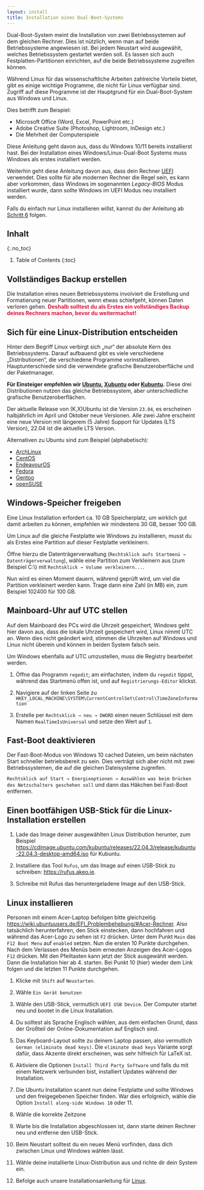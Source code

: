 ```yaml
---
layout: install
title: Installation eines Dual-Boot-Systems
---
```


Dual-Boot-System meint die Installation von zwei Betriebssystemen auf dem gleichen Rechner.
Dies ist nützlich, wenn man auf beide Betriebssysteme angewiesen ist.
Bei jedem Neustart wird ausgewählt, welches Betriebssystem gestartet werden soll.
Es lassen sich auch Festplatten-Partitionen einrichten, auf die beide Betriebssysteme
zugreifen können.

Während Linux für das wissenschaftliche Arbeiten zahlreiche Vorteile bietet,
gibt es einige wichtige Programme, die nicht für Linux verfügbar sind.
Zugriff auf diese Programme ist der Hauptgrund für ein Dual-Boot-System aus Windows und Linux.

Dies betrifft zum Beispiel:

* Microsoft Office (Word, Excel, PowerPoint etc.)
* Adobe Creative Suite (Photoshop, Lightroom, InDesign etc.)
* Die Mehrheit der Computerspiele

Diese Anleitung geht davon aus, dass du Windows 10/11 bereits installierst hast.
Bei der Installation eines Windows/Linux-Dual-Boot Systems muss Windows als erstes installiert
werden.

Weiterhin geht diese Anleitung davon aus, dass dein Rechner
[UEFI](https://en.wikipedia.org/wiki/Unified_Extensible_Firmware_Interface) verwendet.
Dies sollte für alle modernen Rechner die Regel sein, es kann aber vorkommen,
dass Windows im sogenannten *Legacy-BIOS* Modus installiert wurde, dann sollte Windows im UEFI Modus neu installiert werden.

Falls du einfach nur Linux installieren willst,
kannst du der Anleitung ab
[Schritt 6](#einen-bootfähigen-usb-stick-für-die-linux-installation-erstellen) folgen.


## Inhalt
{:.no_toc}

1. Table of Contents
{:toc}


## Vollständiges Backup erstellen

Die Installation eines neuen Betriebssystems involviert die Erstellung und
Formatierung neuer Partitionen, wenn etwas schiefgeht, können Daten verloren gehen.
<span style="color:crimson"> **Deshalb solltest du als Erstes ein vollständiges
Backup deines Rechners machen, bevor du weitermachst!** </span>



## Sich für eine Linux-Distribution entscheiden

Hinter dem Begriff Linux verbirgt sich „nur“ der absolute Kern des Betriebssystems.
Darauf aufbauend gibt es viele verschiedene „Distributionen“, die verschiedene
Programme vorinstallieren.
Hauptunterschiede sind die verwendete grafische Benutzeroberfläche und der Paketmanager.

**Für Einsteiger empfehlen wir [Ubuntu](https://www.ubuntu.com/), [Xubuntu](https://xubuntu.org/) oder [Kubuntu](https://kubuntu.org/).**
Diese drei Distributionen nutzen das gleiche Betriebssystem,
aber unterschiedliche grafische Benutzeroberflächen.


Der aktuelle Release von (K,X)Ubuntu ist die Version `23.04`,
es erscheinen halbjährlich im April und Oktober neue Versionen.
Alle zwei Jahre erscheint eine neue Version mit längerem (5 Jahre)
Support für Updates (LTS Version), 22.04 ist die aktuelle LTS Version.

Alternativen zu Ubuntu sind zum Beispiel (alphabetisch):

* [ArchLinux](https://www.archlinux.org/)
* [CentOS](https://www.centos.org/)
* [EndeavourOS](https://endeavouros.com/)
* [Fedora](https://getfedora.org/de/)
* [Gentoo](https://www.gentoo.org/)
* [openSUSE](https://www.opensuse.org/)


## Windows-Speicher freigeben

Eine Linux Installation erfordert ca. 10 GB Speicherplatz, um wirklich gut
damit arbeiten zu können, empfehlen wir mindestens 30 GB, besser 100 GB.

Um Linux auf die gleiche Festplatte wie Windows zu installieren,
musst du als Erstes eine Partition auf dieser Festplatte verkleinern.

Öffne hierzu die Datenträgerverwaltung (`Rechtsklick aufs Startmenü → Datenträgerverwaltung`),
wähle eine Partition zum Verkleinern aus (zum Beispiel C:\\) mit `Rechtsklick → Volume verkleinern...`.

Nun wird es einen Moment dauern, während geprüft wird,
um viel die Partition verkleinert werden kann.
Trage dann eine Zahl (in MB) ein, zum Beispiel 102400 für 100 GB.

## Mainboard-Uhr auf UTC stellen

Auf dem Mainboard des PCs wird die Uhrzeit gespeichert, Windows geht hier davon aus,
dass die lokale Uhrzeit gespeichert wird, Linux nimmt UTC an.
Wenn dies nicht geändert wird, stimmen die Uhrzeiten auf Windows und Linux nicht überein
und können in beiden System falsch sein.


Um Windows ebenfalls auf UTC umzustellen, muss die Registry bearbeitet werden.

1. Öffne das Programm `regedit`; am einfachsten, indem du `regedit` tippst,
  während das Startmenü offen ist, und auf `Registrierungs-Editor` klickst.

1. Navigiere auf der linken Seite zu
  `HKEY_LOCAL_MACHINE\SYSTEM\CurrentControlSet\Control\TimeZoneInformation`

1. Erstelle per `Rechtsklick → neu → DWORD` einen neuen Schlüssel mit dem Namen
  `RealTimeIsUniversal` und setze den Wert auf `1`.

## Fast-Boot deaktivieren

Der Fast-Boot-Modus von Windows 10 cached Dateien,
um beim nächsten Start schneller betriebsbereit zu sein.
Dies verträgt sich aber nicht mit zwei Betriebssystemen,
die auf die gleichen Dateisysteme zugreifen.

`Rechtsklick auf Start → Energieoptionen → Auswählen was beim Drücken des Netzschalters geschehen soll`
und dann das Häkchen bei Fast-Boot entfernen.

## Einen bootfähigen USB-Stick für die Linux-Installation erstellen

1. Lade das Image deiner ausgewählten Linux Distribution herunter, zum Beispiel
   <https://cdimage.ubuntu.com/kubuntu/releases/22.04.3/release/kubuntu-22.04.3-desktop-amd64.iso>
   für Kubuntu.

1. Installiere das Tool `Rufus`, um das Image auf einen USB-Stick zu schreiben:
   <https://rufus.akeo.ie>.

1. Schreibe mit Rufus das heruntergeladene Image auf den USB-Stick.

## Linux installieren

Personen mit einem Acer-Laptop befolgen bitte gleichzeitig
<https://wiki.ubuntuusers.de/EFI_Problembehebung/#Acer-Rechner>.
Also tatsächlich herunterfahren, den Stick einstecken,
dann hochfahren und während das Acer-Logo zu sehen ist `F2` drücken.
Unter dem Punkt `Main` das `F12 Boot Menu` auf `enabled` setzen.
Nun die ersten 10 Punkte durchgehen.
Nach dem Verlassen des Menüs beim erneuten Anzeigen des Acer-Logos `F12` drücken.
Mit den Pfeiltasten kann jetzt der Stick ausgewählt werden.
Dann die Installation hier ab 4. starten.
Bei Punkt 10 (hier) wieder dem Link folgen und die letzten 11 Punkte durchgehen.


1. Klicke mit `Shift` auf `Neustarten`.

1. Wähle `Ein Gerät benutzen`

1. Wähle den USB-Stick, vermutlich `UEFI USB Device`.
  Der Computer startet neu und bootet in die Linux Installation.

1. Du solltest als Sprache Englisch wählen, aus dem einfachen Grund,
  dass der Großteil der Online-Dokumentation auf Englisch sind.

1. Das Keyboard-Layout sollte zu deinem Laptop passen,
  also vermutlich `German (eliminate dead keys)`.
  Die `eliminate dead keys` Variante sorgt dafür, dass Akzente direkt erscheinen,
  was sehr hilfreich für LaTeX ist.

1. Aktiviere die Optionen `Install Third Party Software` und falls du mit einem
  Netzwerk verbunden bist, installiert Updates während der Installation.

1. Die Ubuntu Installation scannt nun deine Festplatte und sollte Windows und den
  freigegebenen Speicher finden.
  War dies erfolgreich, wähle die Option `Install along-side Windows 10` oder 11.

1. Wähle die korrekte Zeitzone

1. Warte bis die Installation abgeschlossen ist, dann starte deinen Rechner neu
  und entferne den USB-Stick.

1. Beim Neustart solltest du ein neues Menü vorfinden,
  dass dich zwischen Linux und Windows wählen lässt.

1. Wähle deine installierte Linux-Distribution aus und richte dir dein System ein.

1. Befolge auch unsere Installationsanleitung für [Linux](/install/linux.html).

